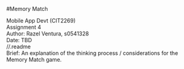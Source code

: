 #Memory Match


Mobile App Devt (CIT2269)  
Assignment 4  
Author: Razel Ventura, s0541328  
Date: TBD  
//.readme  
Brief: An explanation of the thinking process / considerations for the Memory Match game.  
